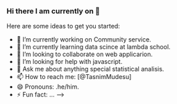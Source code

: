 ### Hi there I am currently on 👋



Here are some ideas to get you started:

- 🔭 I’m currently working on Community service.
- 🌱 I’m currently learning data scince at lambda school.
- 👯 I’m looking to collaborate on web applicarion.
- 🤔 I’m looking for help with javascript.
- 💬 Ask me about anything special statistical analisis.
- 📫 How to reach me: [@TasnimMudesu]
- 😄 Pronouns: .he/him.
- ⚡ Fun fact: ...
-->
